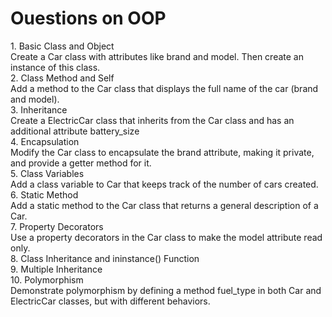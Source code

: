# Ouestions on OOP

<summary>1. Basic Class and Object
<summary> Create a Car class with attributes like brand and model. Then create an instance of this class.

<summary>2. Class Method and Self
<summary> Add a method to the Car class that displays the full name of the car (brand and model).

<summary>3. Inheritance
<summary> Create a ElectricCar class that inherits from the Car class and has an additional attribute battery_size

<summary>4. Encapsulation
<summary> Modify the Car class to encapsulate the brand attribute, making it private, and provide a getter method for it.

<summary>5. Class Variables
<summary> Add a class variable to Car that keeps track of the number of cars created.

<summary>6. Static Method
<summary> Add a static method to the Car class that returns a general description of a Car.

<summary>7. Property Decorators
<summary> Use a property decorators in the Car class to make the model attribute read only.

<summary>8. Class Inheritance and ininstance() Function
<summary> 

<summary>9. Multiple Inheritance
<summary> 

<summary>10. Polymorphism
<summary> Demonstrate polymorphism by defining a method fuel_type in both Car and ElectricCar classes, but with different behaviors.



